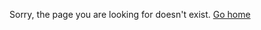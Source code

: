 Sorry, the page you are looking for doesn't exist. [Go home](http://open-learning-exchange.github.io/#!index.md)
